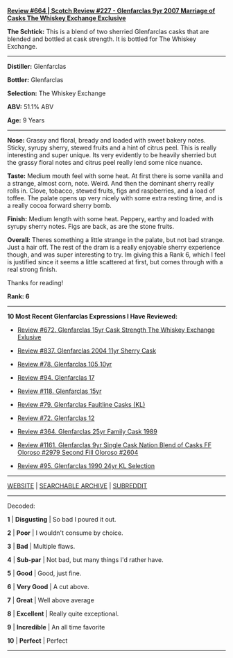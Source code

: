 
[**Review #664 | Scotch Review #227 - Glenfarclas 9yr 2007 Marriage of Casks The Whiskey Exchange Exclusive**]( https://t8ke.review/review-664-glenfarclas-9yr-2007-marriage-of-casks-the-whiskey-exchange-exclusive/)

**The Schtick:** This is a blend of two sherried Glenfarclas casks that are blended and bottled at cask strength. It is bottled for The Whiskey Exchange. 

-----

**Distiller:** Glenfarclas

**Bottler:** Glenfarclas

**Selection:** The Whiskey Exchange

**ABV:** 51.1% ABV

**Age:** 9 Years 

-----

**Nose:**  Grassy and floral, bready and loaded with sweet bakery notes. Sticky, syrupy sherry, stewed fruits and a hint of citrus peel. This is really interesting and super unique. Its very evidently to be heavily sherried but the grassy floral notes and citrus peel really lend some nice nuance.

**Taste:** Medium mouth feel with some heat. At first there is some vanilla and a strange, almost corn, note. Weird. And then the dominant sherry really rolls in. Clove, tobacco, stewed fruits, figs and raspberries, and a load of toffee. The palate opens up very nicely with some extra resting time, and is a really cocoa forward sherry bomb.   

**Finish:** Medium length with some heat. Peppery, earthy and loaded with syrupy sherry notes. Figs are back, as are the stone fruits. 

**Overall:** Theres something a little strange in the palate, but not bad strange. Just a hair off. The rest of the dram is a really enjoyable sherry experience though, and was super interesting to try. Im giving this a Rank 6, which I feel is justified since it seems a little scattered at first, but comes through with a real strong finish. 

Thanks for reading!

**Rank: 6**

----- 

**10 Most Recent Glenfarclas Expressions I Have Reviewed:** 

- [Review #672. Glenfarclas 15yr Cask Strength The Whiskey Exchange Exlusive]( https://t8ke.review/review-672-glenfarclas-15yr-cask-strength-the-whiskey-exchange-exclusive/) 

- [Review #837. Glenfarclas 2004 11yr Sherry Cask]( https://t8ke.review/review-837-glenfarclas-2004-11yr-cask-strength-sherry-cask/) 

- [Review #78. Glenfarclas 105 10yr]( https://t8ke.review/review-78-glenfarclas-105-10yr/) 

- [Review #94. Glenfarclas 17]( https://t8ke.review/review-94-glenfarclas-17/) 

- [Review #118. Glenfarclas 15yr]( https://t8ke.review/review-118-glenfarclas-15/) 

- [Review #79. Glenfarclas Faultline Casks (KL)]( https://t8ke.review/review-79-glenfarclas-faultline-kl/) 

- [Review #72. Glenfarclas 12]( https://t8ke.review/review-72-glenfarclas-12/) 

- [Review #364. Glenfarclas 25yr Family Cask 1989]( https://t8ke.review/review-364-glenfarclas-family-cask-1989-astor/) 

- [Review #1161. Glenfarclas 9yr Single Cask Nation Blend of Casks FF Oloroso #2979 Second Fill Oloroso #2604]( https://t8ke.review/review-1161-glenfarclas-9yr-single-cask-nation-blend-of-casks/) 

- [Review #95. Glenfarclas 1990 24yr KL Selection]( https://t8ke.review/review-95-glenfarclas-1990-24yr-kl/) 

-----

[WEBSITE](https://t8ke.review) | [SEARCHABLE ARCHIVE](https://t8ke.review/review-archive/) | [SUBREDDIT](https://reddit.com/r/t8kereviews)

-----

Decoded:

**1** | **Disgusting** | So bad I poured it out.

**2** | **Poor** | I wouldn't consume by choice.

**3** | **Bad** | Multiple flaws.

**4** | **Sub-par** | Not bad, but many things I'd rather have.

**5** | **Good** | Good, just fine.

**6** | **Very Good** | A cut above.

**7** | **Great** | Well above average

**8** | **Excellent** | Really quite exceptional.

**9** | **Incredible** | An all time favorite

**10** | **Perfect** | Perfect

----

